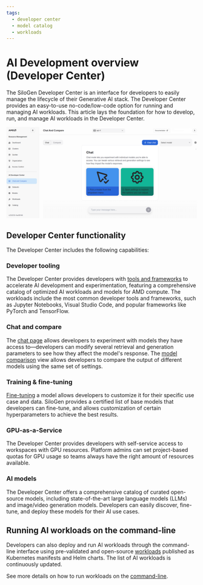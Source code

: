 ```yaml
---
tags:
  - developer center
  - model catalog
  - workloads
---
```


# AI Development overview (Developer Center)

The SiloGen Developer Center is an interface for developers to easily manage the lifecycle of their Generative AI stack. The Developer Center provides an easy-to-use no-code/low-code option for running and managing AI workloads. This article lays the foundation for how to develop, run, and manage AI workloads in the Developer Center.

![The introduction page to Developer Center outlines the main chat features.](../img/ai-development/devcenter-introduction.png)

## Developer Center functionality

The Developer Center includes the following capabilities:

### Developer tooling

The Developer Center provides developers with [tools and frameworks](./workspaces.md) to accelerate AI development and experimentation, featuring a comprehensive catalog of optimized AI workloads and models for AMD compute. The workloads include the most common developer tools and frameworks, such as Jupyter Notebooks, Visual Studio Code, and popular frameworks like PyTorch and TensorFlow.

### Chat and compare

The [chat page](./inference/chat.md) allows developers to experiment with models they have access to—developers can modify several retrieval and generation parameters to see how they affect the model's response. The [model comparison](./inference/compare.md) view allows developers to compare the output of different models using the same set of settings.

### Training & fine-tuning

[Fine-tuning](./training/fine-tuning.md) a model allows developers to customize it for their specific use case and data. SiloGen provides a certified list of base models that developers can fine-tune, and allows customization of certain hyperparameters to achieve the best results.

### GPU-as-a-Service

The Developer Center provides developers with self-service access to workspaces with GPU resources. Platform admins can set project-based quotas for GPU usage so teams always have the right amount of resources available.

### AI models

The Developer Center offers a comprehensive catalog of curated open-source models, including state-of-the-art large language models (LLMs) and image/video generation models. Developers can easily discover, fine-tune, and deploy these models for their AI use cases.

## Running AI workloads on the command-line

Developers can also deploy and run AI workloads through the command-line interface using pre-validated and open-source [workloads](https://github.com/silogen/ai-workloads) published as Kubernetes manifests and Helm charts. The list of AI workloads is continuously updated.

See more details on how to run workloads on the [command-line](../../../../ai-workloads-manifests/workloads-overview/).
